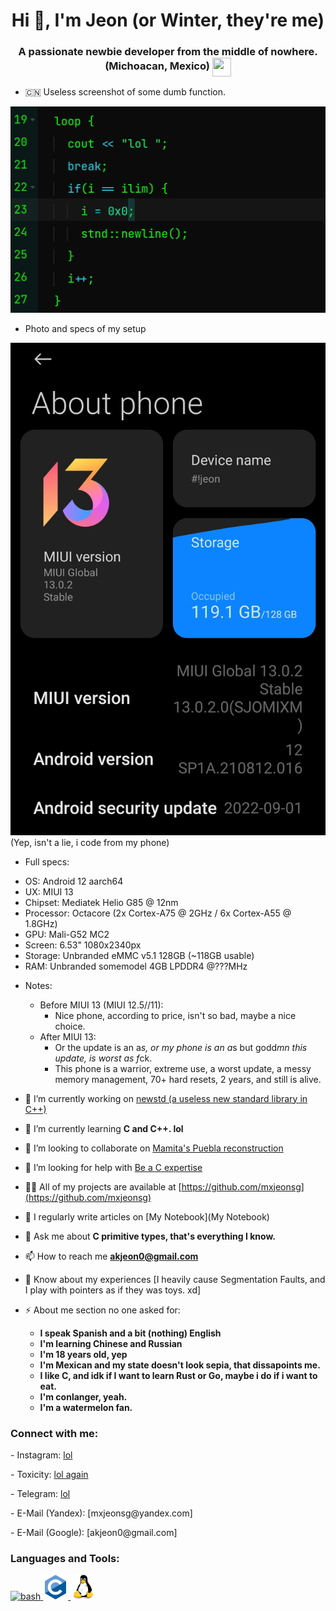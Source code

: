 <h1 align="center">Hi 🗿, I'm Jeon (or Winter, they're me)</h1>
<h3 align="center">A passionate newbie developer from the middle of nowhere. (Michoacan, Mexico) <img src="https://cdn3.emoji.gg/emojis/2917-catus.png" width=30 height=30 align=center></img></h3>

- 🇨🇳 Useless screenshot of some dumb function.
<img src="IMG/Screenshot_2023-07-10-00-24-25-771-edit_com.foxdebug.acode.jpg"/>

- Photo and specs of my setup
<img src="IMG/Screenshot_2023-07-10-01-40-14-965-edit_com.android.settings.jpg"/>
(Yep, isn't a lie, i code from my phone)

- Full specs:
 + OS: Android 12 aarch64
 + UX: MIUI 13
 + Chipset: Mediatek Helio G85 @ 12nm
 + Processor: Octacore (2x Cortex-A75 @ 2GHz / 6x Cortex-A55 @ 1.8GHz)
 + GPU: Mali-G52 MC2
 + Screen: 6.53" 1080x2340px
 + Storage: Unbranded eMMC v5.1 128GB (~118GB usable)
 + RAM: Unbranded somemodel 4GB LPDDR4 @???MHz
- Notes:
  + Before MIUI 13 (MIUI 12.5//11):
    * Nice phone, according to price, isn't so bad, maybe a nice choice.
  + After MIUI 13:
    * Or the update is an a*s, or my phone is an a*s but godd*mn this update, is worst as f*ck.
    * This phone is a warrior, extreme use, a worst update, a messy memory management, 70+ hard resets, 2 years, and still is alive.



- 🔭 I’m currently working on [newstd (a useless new standard library in C++)](https://github.com/mxjeonsg/newstd)

- 🌱 I’m currently learning **C and C++. lol**

- 👯 I’m looking to collaborate on [Mamita's Puebla reconstruction](<none>)

- 🤝 I’m looking for help with [Be a C expertise](<no>)

- 👨‍💻 All of my projects are available at [https://github.com/mxjeonsg](https://github.com/mxjeonsg)

- 📝 I regularly write articles on [My Notebook](My Notebook)

- 💬 Ask me about **C primitive types, that's everything I know.**

- 📫 How to reach me **akjeon0@gmail.com**

- 📄 Know about my experiences [I heavily cause Segmentation Faults, and I play with pointers as if they was toys. xd]

- ⚡ About me section no one asked for:
  + **I speak Spanish and a bit (nothing) English**
  + **I'm learning Chinese and Russian**
  + **I'm 18 years old, yep**
  + **I'm Mexican and my state doesn't look sepia, that dissapoints me.**
  + **I like C, and idk if I want to learn Rust or Go, maybe i do if i want to eat.**
  + **I'm conlanger, yeah.**
  + **I'm a watermelon fan.**

<h3 align="left">Connect with me:</h3>
<p align="left">
  - Instagram: <a href="https://instagram.com/@mxjeonsg">lol</a>
  <p></p>
  - Toxicity: <a href="https://www.twitter.com/@mxjeonsh">lol again</a
  <p></p>
  - Telegram: <a href="t.me/mxjeonsg">lol</a>
  <p></p>
  - E-Mail (Yandex): [mxjeonsg@yandex.com]
  <p></p>
  - E-Mail (Google): [akjeon0@gmail.com]
</p>

<h3 align="left">Languages and Tools:</h3>
<p align="left"> <a href="https://www.gnu.org/software/bash/" target="_blank" rel="noreferrer"> <img src="https://www.vectorlogo.zone/logos/gnu_bash/gnu_bash-icon.svg" alt="bash" width="40" height="40"/> </a> <a href="https://www.cprogramming.com/" target="_blank" rel="noreferrer"> <img src="https://raw.githubusercontent.com/devicons/devicon/master/icons/c/c-original.svg" alt="c" width="40" height="40"/> </a> <a href="https://www.linux.org/" target="_blank" rel="noreferrer"> <img src="https://raw.githubusercontent.com/devicons/devicon/master/icons/linux/linux-original.svg" alt="linux" width="40" height="40"/> </a> </p>

<!---
jeonjsj/jeonjsj is a ✨ special ✨ repository because its `README.md` (this file) appears on your GitHub profile.
You can click the Preview link to take a look at your changes.
---!>
